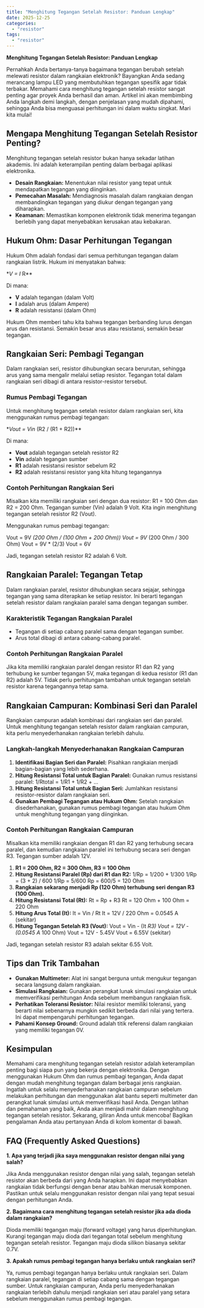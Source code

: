 ```yaml
---
title: "Menghitung Tegangan Setelah Resistor: Panduan Lengkap"
date: 2025-12-25
categories: 
  - "resistor"
tags: 
  - "resistor"
---
```


**Menghitung Tegangan Setelah Resistor: Panduan Lengkap**

Pernahkah Anda bertanya-tanya bagaimana tegangan berubah setelah melewati resistor dalam rangkaian elektronik? Bayangkan Anda sedang merancang lampu LED yang membutuhkan tegangan spesifik agar tidak terbakar. Memahami cara menghitung tegangan setelah resistor sangat penting agar proyek Anda berhasil dan aman. Artikel ini akan membimbing Anda langkah demi langkah, dengan penjelasan yang mudah dipahami, sehingga Anda bisa menguasai perhitungan ini dalam waktu singkat. Mari kita mulai!

## Mengapa Menghitung Tegangan Setelah Resistor Penting?

Menghitung tegangan setelah resistor bukan hanya sekadar latihan akademis. Ini adalah keterampilan penting dalam berbagai aplikasi elektronika.

- **Desain Rangkaian:** Menentukan nilai resistor yang tepat untuk mendapatkan tegangan yang diinginkan.
- **Pemecahan Masalah:** Mendiagnosis masalah dalam rangkaian dengan membandingkan tegangan yang diukur dengan tegangan yang diharapkan.
- **Keamanan:** Memastikan komponen elektronik tidak menerima tegangan berlebih yang dapat menyebabkan kerusakan atau kebakaran.

## Hukum Ohm: Dasar Perhitungan Tegangan

Hukum Ohm adalah fondasi dari semua perhitungan tegangan dalam rangkaian listrik. Hukum ini menyatakan bahwa:

\*_V = I_ R\*\*

Di mana:

- **V** adalah tegangan (dalam Volt)
- **I** adalah arus (dalam Ampere)
- **R** adalah resistansi (dalam Ohm)

Hukum Ohm memberi tahu kita bahwa tegangan berbanding lurus dengan arus dan resistansi. Semakin besar arus atau resistansi, semakin besar tegangan.

## Rangkaian Seri: Pembagi Tegangan

Dalam rangkaian seri, resistor dihubungkan secara berurutan, sehingga arus yang sama mengalir melalui setiap resistor. Tegangan total dalam rangkaian seri dibagi di antara resistor-resistor tersebut.

### Rumus Pembagi Tegangan

Untuk menghitung tegangan setelah resistor dalam rangkaian seri, kita menggunakan rumus pembagi tegangan:

\*_Vout = Vin_ (R2 / (R1 + R2))\*\*

Di mana:

- **Vout** adalah tegangan setelah resistor R2
- **Vin** adalah tegangan sumber
- **R1** adalah resistansi resistor sebelum R2
- **R2** adalah resistansi resistor yang kita hitung tegangannya

### Contoh Perhitungan Rangkaian Seri

Misalkan kita memiliki rangkaian seri dengan dua resistor: R1 = 100 Ohm dan R2 = 200 Ohm. Tegangan sumber (Vin) adalah 9 Volt. Kita ingin menghitung tegangan setelah resistor R2 (Vout).

Menggunakan rumus pembagi tegangan:

Vout = 9V _(200 Ohm / (100 Ohm + 200 Ohm)) Vout = 9V_ (200 Ohm / 300 Ohm) Vout = 9V \* (2/3) Vout = 6V

Jadi, tegangan setelah resistor R2 adalah 6 Volt.

## Rangkaian Paralel: Tegangan Tetap

Dalam rangkaian paralel, resistor dihubungkan secara sejajar, sehingga tegangan yang sama diterapkan ke setiap resistor. Ini berarti tegangan setelah resistor dalam rangkaian paralel sama dengan tegangan sumber.

### Karakteristik Tegangan Rangkaian Paralel

- Tegangan di setiap cabang paralel sama dengan tegangan sumber.
- Arus total dibagi di antara cabang-cabang paralel.

### Contoh Perhitungan Rangkaian Paralel

Jika kita memiliki rangkaian paralel dengan resistor R1 dan R2 yang terhubung ke sumber tegangan 5V, maka tegangan di kedua resistor (R1 dan R2) adalah 5V. Tidak perlu perhitungan tambahan untuk tegangan setelah resistor karena tegangannya tetap sama.

## Rangkaian Campuran: Kombinasi Seri dan Paralel

Rangkaian campuran adalah kombinasi dari rangkaian seri dan paralel. Untuk menghitung tegangan setelah resistor dalam rangkaian campuran, kita perlu menyederhanakan rangkaian terlebih dahulu.

### Langkah-langkah Menyederhanakan Rangkaian Campuran

1. **Identifikasi Bagian Seri dan Paralel:** Pisahkan rangkaian menjadi bagian-bagian yang lebih sederhana.
2. **Hitung Resistansi Total untuk Bagian Paralel:** Gunakan rumus resistansi paralel: 1/Rtotal = 1/R1 + 1/R2 + ...
3. **Hitung Resistansi Total untuk Bagian Seri:** Jumlahkan resistansi resistor-resistor dalam rangkaian seri.
4. **Gunakan Pembagi Tegangan atau Hukum Ohm:** Setelah rangkaian disederhanakan, gunakan rumus pembagi tegangan atau hukum Ohm untuk menghitung tegangan yang diinginkan.

### Contoh Perhitungan Rangkaian Campuran

Misalkan kita memiliki rangkaian dengan R1 dan R2 yang terhubung secara paralel, dan kemudian rangkaian paralel ini terhubung secara seri dengan R3. Tegangan sumber adalah 12V.

1. **R1 = 200 Ohm, R2 = 300 Ohm, R3 = 100 Ohm**
2. **Hitung Resistansi Paralel (Rp) dari R1 dan R2:** 1/Rp = 1/200 + 1/300 1/Rp = (3 + 2) / 600 1/Rp = 5/600 Rp = 600/5 = 120 Ohm
3. **Rangkaian sekarang menjadi Rp (120 Ohm) terhubung seri dengan R3 (100 Ohm).**
4. **Hitung Resistansi Total (Rt):** Rt = Rp + R3 Rt = 120 Ohm + 100 Ohm = 220 Ohm
5. **Hitung Arus Total (It):** It = Vin / Rt It = 12V / 220 Ohm = 0.0545 A (sekitar)
6. **Hitung Tegangan Setelah R3 (Vout):** Vout = Vin - (It _R3) Vout = 12V - (0.0545 A_ 100 Ohm) Vout = 12V - 5.45V Vout = 6.55V (sekitar)

Jadi, tegangan setelah resistor R3 adalah sekitar 6.55 Volt.

## Tips dan Trik Tambahan

- **Gunakan Multimeter:** Alat ini sangat berguna untuk mengukur tegangan secara langsung dalam rangkaian.
- **Simulasi Rangkaian:** Gunakan perangkat lunak simulasi rangkaian untuk memverifikasi perhitungan Anda sebelum membangun rangkaian fisik.
- **Perhatikan Toleransi Resistor:** Nilai resistor memiliki toleransi, yang berarti nilai sebenarnya mungkin sedikit berbeda dari nilai yang tertera. Ini dapat mempengaruhi perhitungan tegangan.
- **Pahami Konsep Ground:** Ground adalah titik referensi dalam rangkaian yang memiliki tegangan 0V.

## Kesimpulan

Memahami cara menghitung tegangan setelah resistor adalah keterampilan penting bagi siapa pun yang bekerja dengan elektronika. Dengan menggunakan Hukum Ohm dan rumus pembagi tegangan, Anda dapat dengan mudah menghitung tegangan dalam berbagai jenis rangkaian. Ingatlah untuk selalu menyederhanakan rangkaian campuran sebelum melakukan perhitungan dan menggunakan alat bantu seperti multimeter dan perangkat lunak simulasi untuk memverifikasi hasil Anda. Dengan latihan dan pemahaman yang baik, Anda akan menjadi mahir dalam menghitung tegangan setelah resistor. Sekarang, giliran Anda untuk mencoba! Bagikan pengalaman Anda atau pertanyaan Anda di kolom komentar di bawah.

## FAQ (Frequently Asked Questions)

**1\. Apa yang terjadi jika saya menggunakan resistor dengan nilai yang salah?**

Jika Anda menggunakan resistor dengan nilai yang salah, tegangan setelah resistor akan berbeda dari yang Anda harapkan. Ini dapat menyebabkan rangkaian tidak berfungsi dengan benar atau bahkan merusak komponen. Pastikan untuk selalu menggunakan resistor dengan nilai yang tepat sesuai dengan perhitungan Anda.

**2\. Bagaimana cara menghitung tegangan setelah resistor jika ada dioda dalam rangkaian?**

Dioda memiliki tegangan maju (forward voltage) yang harus diperhitungkan. Kurangi tegangan maju dioda dari tegangan total sebelum menghitung tegangan setelah resistor. Tegangan maju dioda silikon biasanya sekitar 0.7V.

**3\. Apakah rumus pembagi tegangan hanya berlaku untuk rangkaian seri?**

Ya, rumus pembagi tegangan hanya berlaku untuk rangkaian seri. Dalam rangkaian paralel, tegangan di setiap cabang sama dengan tegangan sumber. Untuk rangkaian campuran, Anda perlu menyederhanakan rangkaian terlebih dahulu menjadi rangkaian seri atau paralel yang setara sebelum menggunakan rumus pembagi tegangan.
